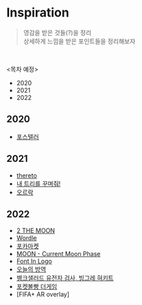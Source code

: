# Inspiration
> 영감을 받은 것들(?)을 정리   
> 상세하게 느낌을 받은 포인트들을 정리해보자
<br>

<목차 예정>
- 2020
- 2021
- 2022

## 2020
  - [포스텔러](https://github.com/mosiccan/Inspiration/blob/main/list.md#%ED%8F%AC%EC%8A%A4%ED%85%94%EB%9F%AC)

## 2021
  - [thereto](https://github.com/mosiccan/Inspiration/blob/main/list.md#thereto)
  - [내 트리를 꾸며줘!](https://github.com/mosiccan/Inspiration/blob/main/list.md#%EB%82%B4-%ED%8A%B8%EB%A6%AC%EB%A5%BC-%EA%BE%B8%EB%A9%B0%EC%A4%98)
  - [오르락](https://github.com/mosiccan/Inspiration/blob/main/list.md#%EC%98%A4%EB%A5%B4%EB%9D%BD)

## 2022
  - [2 THE MOON](https://github.com/mosiccan/Inspiration/blob/main/list.md#2-the-moon)
  - [Wordle](https://github.com/mosiccan/Inspiration/blob/main/list.md#wordle)
  - [포카마켓](https://github.com/mosiccan/Inspiration/blob/main/list.md#%ED%8F%AC%EC%B9%B4%EB%A7%88%EC%BC%93) 
  - [MOON - Current Moon Phase](https://github.com/mosiccan/Inspiration/blob/main/list.md#moon---current-moon-phase)
  - [Font In Logo](https://github.com/mosiccan/Inspiration/blob/main/list.md#font-in-logo)
  - [오늘의 방역](https://github.com/mosiccan/Inspiration/blob/main/list.md#%EC%98%A4%EB%8A%98%EC%9D%98-%EB%B0%A9%EC%97%AD)
  - [뱅크샐러드 유전자 검사, 빙그레 혀키트](https://github.com/mosiccan/Inspiration/blob/main/list.md#%EB%B1%85%ED%81%AC%EC%83%90%EB%9F%AC%EB%93%9C-%EC%9C%A0%EC%A0%84%EC%9E%90-%EA%B2%80%EC%82%AC-%EB%B9%99%EA%B7%B8%EB%A0%88-%ED%98%80%ED%82%A4%ED%8A%B8)
  - [포켓볼빵 더게임](https://github.com/mosiccan/Inspiration/blob/main/list.md#%ED%8F%AC%EC%BC%93%EB%B3%BC%EB%B9%B5-%EB%8D%94%EA%B2%8C%EC%9E%84)
  - [FIFA+ AR overlay]

